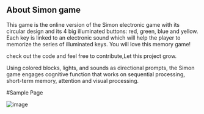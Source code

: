 ## About Simon game

This game is the online version of the Simon electronic game with its circular design and its 4 big illuminated buttons: red, green, blue and yellow. Each key is linked to an electronic sound which will help the player to memorize the series of illuminated keys. You will love this memory game!


check out the code and feel free to contribute,Let this project grow.



Using colored blocks, lights, and sounds as directional prompts, the Simon game engages cognitive function that works on sequential processing, short-term memory, attention and visual processing.





#Sample Page

![image](https://user-images.githubusercontent.com/76584243/197682727-1891a028-8672-4fc2-be48-e4a8c80ac942.png)
